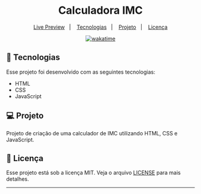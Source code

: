 <h1 align="center">
  Calculadora IMC
</h1>

<p align="center">
  <a href="https://imc-calculator-brunoh.netlify.app/">Live Preview</a>&nbsp;&nbsp;&nbsp;|&nbsp;&nbsp;&nbsp;
  <a href="#-tecnologias">Tecnologias</a>&nbsp;&nbsp;&nbsp;|&nbsp;&nbsp;&nbsp;
  <a href="#-projeto">Projeto</a>&nbsp;&nbsp;&nbsp;|&nbsp;&nbsp;&nbsp;
  <a href="#memo-licença">Licença</a>
</p>

<p align="center">
<a href="https://wakatime.com/badge/user/68660678-6b86-4b78-98df-f5f41a37e1bc/project/53908245-d78e-4e08-9d06-5ba61281ff9f"><img src="https://wakatime.com/badge/user/68660678-6b86-4b78-98df-f5f41a37e1bc/project/53908245-d78e-4e08-9d06-5ba61281ff9f.svg" alt="wakatime"></a>
</p>

## 🚀 Tecnologias

Esse projeto foi desenvolvido com as seguintes tecnologias:

- HTML
- CSS
- JavaScript

## 💻 Projeto

Projeto de criação de uma calculador de IMC utilizando HTML, CSS e JavaScript.

## :memo: Licença

Esse projeto está sob a licença MIT. Veja o arquivo [LICENSE](LICENSE) para mais detalhes.

---
